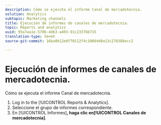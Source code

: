 ```yaml
---
description: Cómo se ejecuta el informe Canal de mercadotecnia.
solution: Analytics
subtopic: Marketing channels
title: Ejecución de informes de canales de mercadotecnia.
topic: Reports and analytics
uuid: 95a7aa1e-570b-4d63-a493-91c2337bb715
translation-type: tm+mt
source-git-commit: 16ba0b12e0f70112f4c10804d0a13c278388ecc2

---
```



# Ejecución de informes de canales de mercadotecnia.

Cómo se ejecuta el informe Canal de mercadotecnia.

1. Log in to the [!UICONTROL Reports &amp; Analytics].
1. Seleccione el grupo de informes correspondiente.
1. En [!UICONTROL Informes]**, haga clic en[!UICONTROL Canales de mercadotecnia]**.
